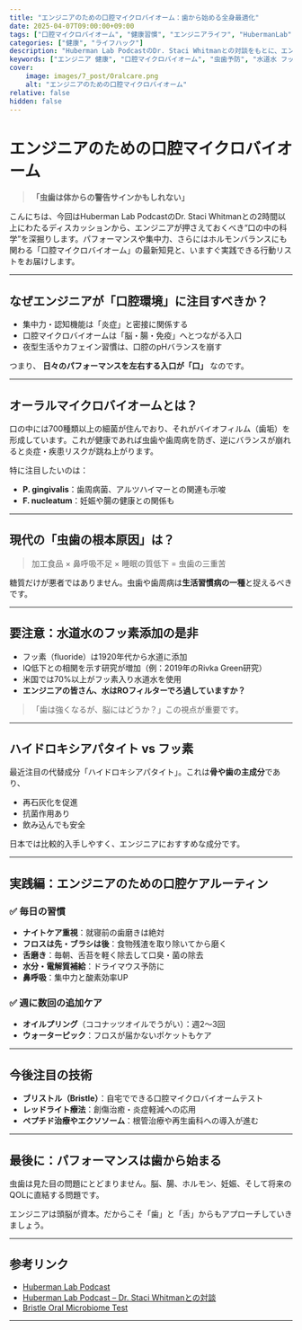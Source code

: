 ```yaml
---
title: "エンジニアのための口腔マイクロバイオーム：歯から始める全身最適化"
date: 2025-04-07T09:00:00+09:00
tags: ["口腔マイクロバイオーム", "健康習慣", "エンジニアライフ", "HubermanLab"]
categories: ["健康", "ライフハック"]
description: "Huberman Lab PodcastのDr. Staci Whitmanとの対談をもとに、エンジニアが知るべき最新の口腔マイクロバイオーム事情と実践的なケア方法を解説します。"
keywords: ["エンジニア 健康", "口腔マイクロバイオーム", "虫歯予防", "水道水 フッ素", "ハイドロキシアパタイト"]
cover:
    image: images/7_post/Oralcare.png
    alt: "エンジニアのための口腔マイクロバイオーム"
relative: false
hidden: false
---
```


# エンジニアのための口腔マイクロバイオーム

> **「虫歯は体からの警告サインかもしれない」**

こんにちは、今回はHuberman Lab PodcastのDr. Staci Whitmanとの2時間以上にわたるディスカッションから、エンジニアが押さえておくべき“口の中の科学”を深掘りします。パフォーマンスや集中力、さらにはホルモンバランスにも関わる「口腔マイクロバイオーム」の最新知見と、いますぐ実践できる行動リストをお届けします。

---

## なぜエンジニアが「口腔環境」に注目すべきか？

- 集中力・認知機能は「炎症」と密接に関係する
- 口腔マイクロバイオームは「脳・腸・免疫」へとつながる入口
- 夜型生活やカフェイン習慣は、口腔のpHバランスを崩す

つまり、 **日々のパフォーマンスを左右する入口が「口」** なのです。

---

## オーラルマイクロバイオームとは？

口の中には700種類以上の細菌が住んでおり、それがバイオフィルム（歯垢）を形成しています。これが健康であれば虫歯や歯周病を防ぎ、逆にバランスが崩れると炎症・疾患リスクが跳ね上がります。

特に注目したいのは：

- **P. gingivalis**：歯周病菌、アルツハイマーとの関連も示唆
- **F. nucleatum**：妊娠や腸の健康との関係も

---

## 現代の「虫歯の根本原因」は？

> 加工食品 × 鼻呼吸不足 × 睡眠の質低下 = 虫歯の三重苦

糖質だけが悪者ではありません。虫歯や歯周病は**生活習慣病の一種**と捉えるべきです。

---

## 要注意：水道水のフッ素添加の是非

- フッ素（fluoride）は1920年代から水道に添加
- IQ低下との相関を示す研究が増加（例：2019年のRivka Green研究）
- 米国では70%以上がフッ素入り水道水を使用
- **エンジニアの皆さん、水はROフィルターでろ過していますか？**

> 「歯は強くなるが、脳にはどうか？」この視点が重要です。

---

## ハイドロキシアパタイト vs フッ素

最近注目の代替成分「ハイドロキシアパタイト」。これは**骨や歯の主成分**であり、

- 再石灰化を促進
- 抗菌作用あり
- 飲み込んでも安全

日本では比較的入手しやすく、エンジニアにおすすめな成分です。

---

## 実践編：エンジニアのための口腔ケアルーティン

### ✅ 毎日の習慣

- **ナイトケア重視**：就寝前の歯磨きは絶対
- **フロスは先・ブラシは後**：食物残渣を取り除いてから磨く
- **舌磨き**：毎朝、舌苔を軽く除去して口臭・菌の除去
- **水分・電解質補給**：ドライマウス予防に
- **鼻呼吸**：集中力と酸素効率UP

### ✅ 週に数回の追加ケア

- **オイルプリング**（ココナッツオイルでうがい）：週2〜3回
- **ウォーターピック**：フロスが届かないポケットもケア

---

## 今後注目の技術

- **ブリストル（Bristle）**：自宅でできる口腔マイクロバイオームテスト
- **レッドライト療法**：創傷治癒・炎症軽減への応用
- **ペプチド治療やエクソソーム**：根管治療や再生歯科への導入が進む

---

## 最後に：パフォーマンスは歯から始まる

虫歯は見た目の問題にとどまりません。脳、腸、ホルモン、妊娠、そして将来のQOLに直結する問題です。

エンジニアは頭脳が資本。だからこそ「歯」と「舌」からもアプローチしていきましょう。

---

## 参考リンク

- [Huberman Lab Podcast](https://hubermanlab.com)
- [Huberman Lab Podcast – Dr. Staci Whitmanとの対談](https://www.youtube.com/watch?v=_oOEKKiwdDE&t=10s)
- [Bristle Oral Microbiome Test](https://www.bristlehealth.com/)

---